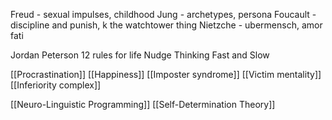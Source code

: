 Freud - sexual impulses, childhood
Jung - archetypes, persona
Foucault - discipline and punish, k the watchtower thing
Nietzche - ubermensch, amor fati

Jordan Peterson 12 rules for life
Nudge
Thinking Fast and Slow

[[Procrastination]]
[[Happiness]]
[[Imposter syndrome]]
[[Victim mentality]]
[[Inferiority complex]]

[[Neuro-Linguistic Programming]]
[[Self-Determination Theory]]
